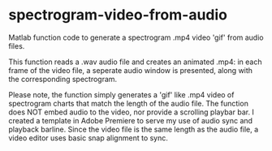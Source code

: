 # spectrogram-video-from-audio
Matlab function code to generate a spectrogram .mp4 video 'gif' from audio files.

This function reads a .wav audio file and creates an animated .mp4: in each frame of the video file, a seperate audio window is presented, along with the corresponding spectrogram.

Please note, the function simply generates a 'gif' like .mp4 video of spectrogram charts that match the length of the audio file. The function does NOT embed audio to the video, nor provide a scrolling playbar bar. I created a template in Adobe Premiere to serve my use of audio sync and playback barline. Since the video file is the same length as the audio file, a video editor uses basic snap alignment to sync.
